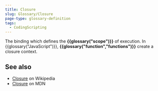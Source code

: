 ```yaml
---
title: Closure
slug: Glossary/Closure
page-type: glossary-definition
tags:
  - CodingScripting
---
```


The binding which defines the **{{glossary("scope")}}** of execution. In {{glossary("JavaScript")}}, **{{glossary("function","functions")}}** create a closure context.

## See also

- [Closure](https://en.wikipedia.org/wiki/Closure_%28computer_programming%29) on Wikipedia
- [Closure](/en-US/docs/Web/JavaScript/Closures) on MDN

